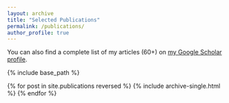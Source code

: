 ```yaml
---
layout: archive
title: "Selected Publications"
permalink: /publications/
author_profile: true
---
```



You can also find a complete list of my articles (60+) on [my Google Scholar profile](https://scholar.google.fr/citations?user=JoXowwQAAAAJ&hl=en).


{% include base_path %}

{% for post in site.publications reversed %}
  {% include archive-single.html %}
{% endfor %}

